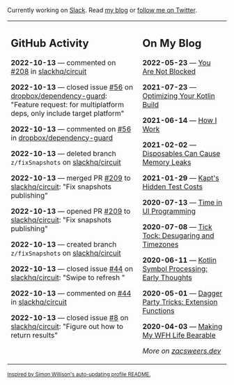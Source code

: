 Currently working on [Slack](https://slack.com/). Read [my blog](https://zacsweers.dev/) or [follow me on Twitter](https://twitter.com/ZacSweers).

<table><tr><td valign="top" width="60%">

## GitHub Activity
<!-- githubActivity starts -->
**2022-10-13** — commented on [#208](https://github.com/slackhq/circuit/pull/208#issuecomment-1277930615) in [slackhq/circuit](https://github.com/slackhq/circuit)

**2022-10-13** — closed issue [#56](https://github.com/dropbox/dependency-guard/issues/56) on [dropbox/dependency-guard](https://github.com/dropbox/dependency-guard): "Feature request: for multiplatform deps, only include target platform"

**2022-10-13** — commented on [#56](https://github.com/dropbox/dependency-guard/issues/56#issuecomment-1277922500) in [dropbox/dependency-guard](https://github.com/dropbox/dependency-guard)

**2022-10-13** — deleted branch `z/fixSnapshots` on [slackhq/circuit](https://github.com/slackhq/circuit)

**2022-10-13** — merged PR [#209](https://github.com/slackhq/circuit/pull/209) to [slackhq/circuit](https://github.com/slackhq/circuit): "Fix snapshots publishing"

**2022-10-13** — opened PR [#209](https://github.com/slackhq/circuit/pull/209) to [slackhq/circuit](https://github.com/slackhq/circuit): "Fix snapshots publishing"

**2022-10-13** — created branch `z/fixSnapshots` on [slackhq/circuit](https://github.com/slackhq/circuit)

**2022-10-13** — closed issue [#44](https://github.com/slackhq/circuit/issues/44) on [slackhq/circuit](https://github.com/slackhq/circuit): "Swipe to refresh "

**2022-10-13** — commented on [#44](https://github.com/slackhq/circuit/issues/44#issuecomment-1277534489) in [slackhq/circuit](https://github.com/slackhq/circuit)

**2022-10-13** — closed issue [#8](https://github.com/slackhq/circuit/issues/8) on [slackhq/circuit](https://github.com/slackhq/circuit): "Figure out how to return results"
<!-- githubActivity ends -->
</td><td valign="top" width="40%">

## On My Blog
<!-- blog starts -->
**2022-05-23** — [You Are Not Blocked](https://www.zacsweers.dev/you-are-not-blocked/)

**2021-07-23** — [Optimizing Your Kotlin Build](https://www.zacsweers.dev/optimizing-your-kotlin-build/)

**2021-06-14** — [How I Work](https://www.zacsweers.dev/how-i-work/)

**2021-02-02** — [Disposables Can Cause Memory Leaks](https://www.zacsweers.dev/disposables-can-cause-memory-leaks/)

**2021-01-29** — [Kapt's Hidden Test Costs](https://www.zacsweers.dev/kapts-hidden-test-costs/)

**2020-07-13** — [Time in UI Programming](https://www.zacsweers.dev/time-in-ui/)

**2020-07-08** — [Tick Tock: Desugaring and Timezones](https://www.zacsweers.dev/ticktock-desugaring-timezones/)

**2020-06-11** — [Kotlin Symbol Processing: Early Thoughts](https://www.zacsweers.dev/kotlin-symbol-processor-early-thoughts/)

**2020-05-01** — [Dagger Party Tricks: Extension Functions](https://www.zacsweers.dev/dagger-party-tricks-extension-functions/)

**2020-04-03** — [Making My WFH Life Bearable](https://www.zacsweers.dev/making-wfh-life-bearable/)
<!-- blog ends -->
_More on [zacsweers.dev](https://zacsweers.dev/)_
</td></tr></table>

<sub><a href="https://simonwillison.net/2020/Jul/10/self-updating-profile-readme/">Inspired by Simon Willison's auto-updating profile README.</a></sub>